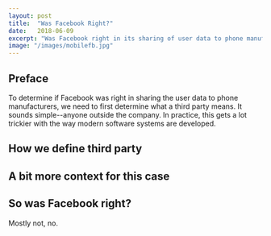 ```yaml
---
layout: post
title:  "Was Facebook Right?"
date:   2018-06-09
excerpt: "Was Facebook right in its sharing of user data to phone manufacturers? How do we define third party? Etiker Founder Erik Partridge weights in."
image: "/images/mobilefb.jpg"
---
```



## Preface
To determine if Facebook was right in sharing the user data to phone manufacturers, we need to first determine what a third party means. It sounds simple--anyone outside the company. In practice, this gets a lot trickier with the way modern software systems are developed.

## How we define third party

## A bit more context for this case

## So was Facebook right?
Mostly not, no.